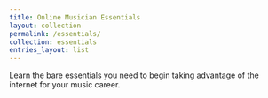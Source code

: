 ```yaml
---
title: Online Musician Essentials
layout: collection
permalink: /essentials/
collection: essentials
entries_layout: list
---
```

Learn the bare essentials you need to begin taking advantage of the internet for your music career. 
